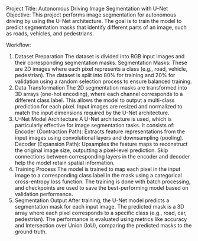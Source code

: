 Project Title: Autonomous Driving Image Segmentation with U-Net
Objective:
This project performs image segmentation for autonomous driving by using the U-Net architecture. The goal is to train the model to predict segmentation masks that identify different parts of an image, such as roads, vehicles, and pedestrians.

Workflow:
1. Dataset Preparation
The dataset is divided into RGB input images and their corresponding segmentation masks.
Segmentation Masks: These are 2D images where each pixel represents a class (e.g., road, vehicle, pedestrian).
The dataset is split into 80% for training and 20% for validation using a random selection process to ensure balanced training.
2. Data Transformation
The 2D segmentation masks are transformed into 3D arrays (one-hot encoding), where each channel corresponds to a different class label. This allows the model to output a multi-class prediction for each pixel.
Input images are resized and normalized to match the input dimensions required by the U-Net architecture.
3. U-Net Model Architecture
A U-Net architecture is used, which is particularly effective for image segmentation tasks. It consists of:
Encoder (Contraction Path): Extracts feature representations from the input images using convolutional layers and downsampling (pooling).
Decoder (Expansion Path): Upsamples the feature maps to reconstruct the original image size, outputting a pixel-level prediction.
Skip connections between corresponding layers in the encoder and decoder help the model retain spatial information.
4. Training Process
The model is trained to map each pixel in the input image to a corresponding class label in the mask using a categorical cross-entropy loss function.
The training is done with batch processing, and checkpoints are used to save the best-performing model based on validation performance.
5. Segmentation Output
After training, the U-Net model predicts a segmentation mask for each input image.
The predicted mask is a 3D array where each pixel corresponds to a specific class (e.g., road, car, pedestrian).
The performance is evaluated using metrics like accuracy and Intersection over Union (IoU), comparing the predicted masks to the ground truth.
